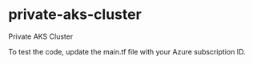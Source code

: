 # private-aks-cluster
Private AKS Cluster

To test the code, update the main.tf file with your Azure subscription ID.
